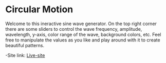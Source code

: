 # Circular Motion

Welcome to this ineractive sine wave generator.
On the top right corner there are some sliders to control the wave frequency, amplitude, wavelength, y-axis, color range of the wave, background colors, etc. Feel free to manipulate the values as you like and play around with it to create beautiful patterns.

-Site link: [Live-site]()
